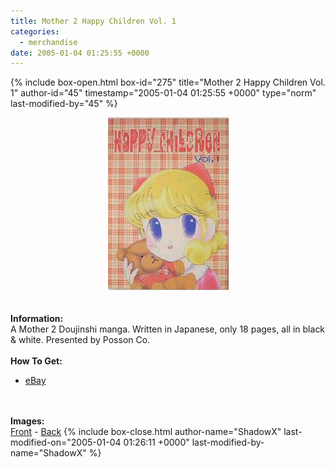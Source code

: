```yaml
---
title: Mother 2 Happy Children Vol. 1
categories:
  - merchandise
date: 2005-01-04 01:25:55 +0000
---
```

{% include box-open.html box-id="275" title="Mother 2 Happy Children Vol. 1" author-id="45" timestamp="2005-01-04 01:25:55 +0000" type="norm" last-modified-by="45" %}
	<center>
	<img src="/merchandise/images/m2hc_title.jpg" border="0" alt="Mother 2 Happy Children Vol. 1" />
	</center>
	<br /><br />
	<b>Information:</b>
	<br />
	A Mother 2 Doujinshi manga. Written in Japanese, only 18 pages, all in black & white. 
	Presented by Posson Co.
	<br /><br />
	<b>How To Get:</b>
	<br />
	<ul>
	<li><a href="http://www.ebay.com">eBay</a></li>
	</ul>
	<br /><br />
	<b>Images:</b>
	<br />
	<a href="/merchandise/images/m2hc_front.jpg">Front</a> - <a href="/merchandise/images/m2hc_back.jpg">Back</a>
{% include box-close.html author-name="ShadowX" last-modified-on="2005-01-04 01:26:11 +0000" last-modified-by-name="ShadowX" %}
